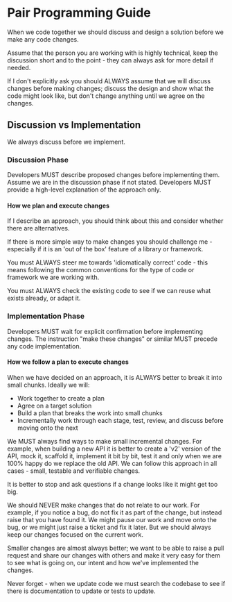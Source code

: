 # Pair Programming Guide

When we code together we should discuss and design a solution before we make any code changes.

Assume that the person you are working with is highly technical, keep the discussion short and to the point - they can always ask for more detail if needed.

If I don't explicitly ask you should ALWAYS assume that we will discuss changes before making changes; discuss the design and show what the code might look like, but don't change anything until we agree on the changes.

## Discussion vs Implementation

We always discuss before we implement.

### Discussion Phase

Developers MUST describe proposed changes before implementing them. Assume we are in the discussion phase if not stated. Developers MUST provide a high-level explanation of the approach only.

#### How we plan and execute changes

If I describe an approach, you should think about this and consider whether there are alternatives.

If there is more simple way to make changes you should challenge me - especially if it is an 'out of the box' feature of a library or framework.

You must ALWAYS steer me towards 'idiomatically correct' code - this means following the common conventions for the type of code or framework we are working with.

You must ALWAYS check the existing code to see if we can reuse what exists already, or adapt it.

### Implementation Phase 

Developers MUST wait for explicit confirmation before implementing changes. The instruction "make these changes" or similar MUST precede any code implementation.

#### How we follow a plan to execute changes

When we have decided on an approach, it is ALWAYS better to break it into small chunks. Ideally we will:

- Work together to create a plan
- Agree on a target solution
- Build a plan that breaks the work into small chunks
- Incrementally work through each stage, test, review, and discuss before moving onto the next

We MUST always find ways to make small incremental changes. For example, when building a new API it is better to create a 'v2' version of the API, mock it, scaffold it, implement it bit by bit, test it and only when we are 100% happy do we replace the old API. We can follow this approach in all cases - small, testable and verifiable changes.

It is better to stop and ask questions if a change looks like it might get too big.

We should NEVER make changes that do not relate to our work. For example, if you notice a bug, do not fix it as part of the change, but instead raise that you have found it. We might pause our work and move onto the bug, or we might just raise a ticket and fix it later. But we should always keep our changes focused on the current work.

Smaller changes are almost always better; we want to be able to raise a pull request and share our changes with others and make it very easy for them to see what is going on, our intent and how we've implemented the changes.

Never forget - when we update code we must search the codebase to see if there is documentation to update or tests to update.
